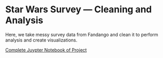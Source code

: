 # Star Wars Survey — Cleaning and Analysis
Here, we take messy survey data from Fandango and clean it to perform analysis and create visualizations.

[Complete Juypter Notebook of Project](https://github.com/willnguyen14/Star-Wars-Survey/blob/main/Star_Wars_Survey.ipynb)
